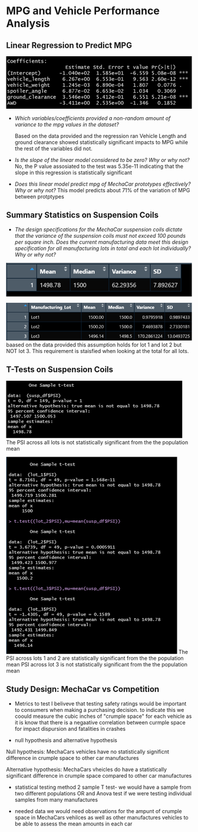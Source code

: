 # MPG and Vehicle Performance Analysis

## Linear Regression to Predict MPG 

![Lin_Regression](https://github.com/mmilner3/MechaCar_Analysis/blob/main/Lin_Regress.PNG)


-  *Which variables/coefficients provided a non-random amount of variance to the mpg values in the dataset?*

    Based on the data provided and the regression ran Vehicle Length and ground clearance showed statistically significant impacts to MPG while the rest of the variables did not. 


- *Is the slope of the linear model considered to be zero? Why or why not?* 
    No, the P value assosiated to the test was 5.35e-11 indicating that the slope in this regression is statistically significant

- *Does this linear model predict mpg of MechaCar prototypes effectively? Why or why not?*
    This model predicts about 71% of the variation of MPG between protptypes 


## Summary Statistics on Suspension Coils

- *The design specifications for the MechaCar suspension coils dictate that the variance of the suspension coils must not exceed 100 pounds per square inch. Does the current manufacturing data meet this design specification for all manufacturing lots in total and each lot individually? Why or why not?*

![summary_stats](https://github.com/mmilner3/MechaCar_Analysis/blob/main/summary_stats.PNG)

![3-lots](https://github.com/mmilner3/MechaCar_Analysis/blob/main/3%20lots.PNG)
baased on the data provided this assumption holds for lot 1 and lot 2 but NOT lot 3. This requirement is staisfied when looking at the total for all lots. 


## T-Tests on Suspension Coils

![1_samp](https://github.com/mmilner3/MechaCar_Analysis/blob/main/t-test.PNG)
The PSI across all lots is not statistically significant from the the population mean


![3_samp](https://github.com/mmilner3/MechaCar_Analysis/blob/main/3-t-test.PNG)
The PSI across lots 1 and 2 are statistically significant from the the population mean PSI across lot 3 is not statistically significant from the the population mean




## Study Design: MechaCar vs Competition

- Metrics to test
I beliveve that testing safety ratings would be important to consumers when making a purchasing decision. to indicate this we coould measure the cubic inches of "crumple space" for each vehicle as it is know that there is a negaative correlation between curmple space for impact dispursion and fatalities in crashes

- null hypothesis and alternative hypothesis

Null hypothesis: MechaCars vehicles have no statistically significnt difference in crumple space to other car manufactures

Alternative hypothesis: MechaCars vheicles do have a statistically significant difference in crumple space compared to other car manufactures 

- statistical testing method
2 sample T test- we would have a sample from two different populations OR and Anova test if we were testing individual samples from many manufactures

- needed data
we would need observations for the ampunt of crumple space in MechaCars vehilces as well as other manufactures vehicles to be able to assess the mean amounts in each car